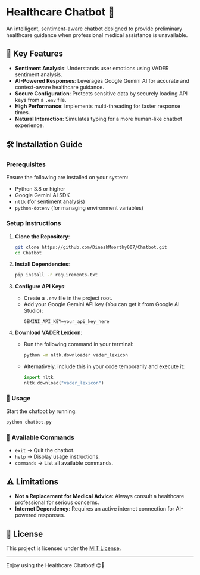 # Healthcare Chatbot 🤖

An intelligent, sentiment-aware chatbot designed to provide preliminary healthcare guidance when professional medical assistance is unavailable.

## 🌟 Key Features
- **Sentiment Analysis**: Understands user emotions using VADER sentiment analysis.
- **AI-Powered Responses**: Leverages Google Gemini AI for accurate and context-aware healthcare guidance.
- **Secure Configuration**: Protects sensitive data by securely loading API keys from a `.env` file.
- **High Performance**: Implements multi-threading for faster response times.
- **Natural Interaction**: Simulates typing for a more human-like chatbot experience.

## 🛠️ Installation Guide
### Prerequisites
Ensure the following are installed on your system:
- Python 3.8 or higher
- Google Gemini AI SDK
- `nltk` (for sentiment analysis)
- `python-dotenv` (for managing environment variables)

### Setup Instructions
1. **Clone the Repository**:
    ```sh
    git clone https://github.com/DineshMoorthy007/Chatbot.git
    cd Chatbot
    ```

2. **Install Dependencies**:
    ```sh
    pip install -r requirements.txt
    ```

3. **Configure API Keys**:
    - Create a `.env` file in the project root.
    - Add your Google Gemini API key (You can get it from Google AI Studio):
      ```env
      GEMINI_API_KEY=your_api_key_here
      ```

4. **Download VADER Lexicon**:
    - Run the following command in your terminal:
      ```sh
      python -m nltk.downloader vader_lexicon
      ```
    - Alternatively, include this in your code temporarily and execute it:
      ```python
      import nltk
      nltk.download("vader_lexicon")
      ```

### 🚀 Usage
Start the chatbot by running:
```sh
python chatbot.py
```

### 💬 Available Commands
- `exit` → Quit the chatbot.
- `help` → Display usage instructions.
- `commands` → List all available commands.

## ⚠️ Limitations
- **Not a Replacement for Medical Advice**: Always consult a healthcare professional for serious concerns.
- **Internet Dependency**: Requires an active internet connection for AI-powered responses.

## 📜 License
This project is licensed under the [MIT License](LICENSE).

---

Enjoy using the Healthcare Chatbot! 😊🚀
